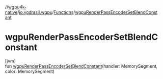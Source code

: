 //[wgpu4k-native](../../../index.md)/[io.ygdrasil.wgpu](../index.md)/[Functions](index.md)/[wgpuRenderPassEncoderSetBlendConstant](wgpu-render-pass-encoder-set-blend-constant.md)

# wgpuRenderPassEncoderSetBlendConstant

[jvm]\
fun [wgpuRenderPassEncoderSetBlendConstant](wgpu-render-pass-encoder-set-blend-constant.md)(handler: MemorySegment, color: MemorySegment)
